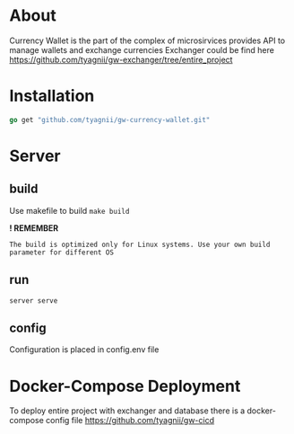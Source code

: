 # About
Currency Wallet is the part of the complex of microsirvices provides API to manage wallets and exchange currencies
Exchanger could be find here https://github.com/tyagnii/gw-exchanger/tree/entire_project

# Installation
```go
go get "github.com/tyagnii/gw-currency-wallet.git"
```

# Server
## build
Use makefile to build
`make build`

**! REMEMBER**
        
    The build is optimized only for Linux systems. Use your own build parameter for different OS

## run
`server serve`

## config
Configuration is placed in config.env file

# Docker-Compose Deployment
To deploy entire project with exchanger and database there is a docker-compose config file 
https://github.com/tyagnii/gw-cicd